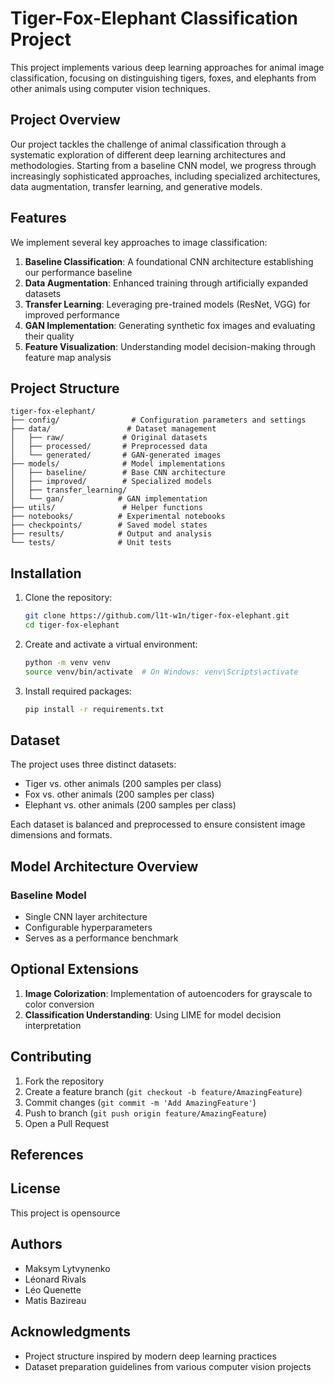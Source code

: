 # Tiger-Fox-Elephant Classification Project

This project implements various deep learning approaches for animal image classification, focusing on distinguishing tigers, foxes, and elephants from other animals using computer vision techniques.

## Project Overview

Our project tackles the challenge of animal classification through a systematic exploration of different deep learning architectures and methodologies. Starting from a baseline CNN model, we progress through increasingly sophisticated approaches, including specialized architectures, data augmentation, transfer learning, and generative models.

## Features

We implement several key approaches to image classification:

1. **Baseline Classification**: A foundational CNN architecture establishing our performance baseline
2. **Data Augmentation**: Enhanced training through artificially expanded datasets
3. **Transfer Learning**: Leveraging pre-trained models (ResNet, VGG) for improved performance
4. **GAN Implementation**: Generating synthetic fox images and evaluating their quality
5. **Feature Visualization**: Understanding model decision-making through feature map analysis

## Project Structure

```
tiger-fox-elephant/
├── config/                # Configuration parameters and settings
├── data/                 # Dataset management
│   ├── raw/             # Original datasets
│   ├── processed/       # Preprocessed data
│   └── generated/       # GAN-generated images
├── models/              # Model implementations
│   ├── baseline/        # Base CNN architecture
│   ├── improved/        # Specialized models
│   ├── transfer_learning/
│   └── gan/            # GAN implementation
├── utils/               # Helper functions
├── notebooks/          # Experimental notebooks
├── checkpoints/        # Saved model states
├── results/            # Output and analysis
└── tests/              # Unit tests
```

## Installation

1. Clone the repository:

   ```bash
   git clone https://github.com/l1t-w1n/tiger-fox-elephant.git
   cd tiger-fox-elephant
   ```

2. Create and activate a virtual environment:

   ```bash
   python -m venv venv
   source venv/bin/activate  # On Windows: venv\Scripts\activate
   ```

3. Install required packages:
   ```bash
   pip install -r requirements.txt
   ```

## Dataset

The project uses three distinct datasets:

- Tiger vs. other animals (200 samples per class)
- Fox vs. other animals (200 samples per class)
- Elephant vs. other animals (200 samples per class)

Each dataset is balanced and preprocessed to ensure consistent image dimensions and formats.

## Model Architecture Overview

### Baseline Model

- Single CNN layer architecture
- Configurable hyperparameters
- Serves as a performance benchmark

## Optional Extensions

1. **Image Colorization**: Implementation of autoencoders for grayscale to color conversion
2. **Classification Understanding**: Using LIME for model decision interpretation

## Contributing

1. Fork the repository
2. Create a feature branch (`git checkout -b feature/AmazingFeature`)
3. Commit changes (`git commit -m 'Add AmazingFeature'`)
4. Push to branch (`git push origin feature/AmazingFeature`)
5. Open a Pull Request

## References

## License

This project is opensource

## Authors

- Maksym Lytvynenko
- Léonard Rivals
- Léo Quenette
- Matis Bazireau

## Acknowledgments

- Project structure inspired by modern deep learning practices
- Dataset preparation guidelines from various computer vision projects
